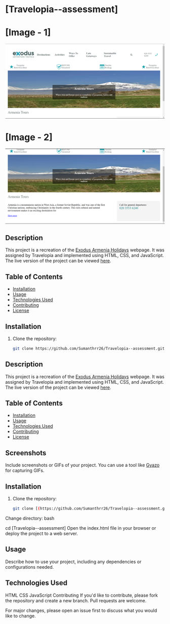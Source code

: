 

# [Travelopia--assessment]

# [Image - 1]
![Project Image](https://github.com/Sumanthrr26/Travelopia--assessment/blob/main/images/Project-img.png)

# [Image - 2]
![Project Image](https://github.com/Sumanthrr26/Travelopia--assessment/blob/main/images/Project-img2.png)

## Description

This project is a recreation of the [Exodus Armenia Holidays](https://www.exodus.co.uk/destinations/europe-holidays/armenia-holidays) webpage. It was assigned by Travelopia and implemented using HTML, CSS, and JavaScript. The live version of the project can be viewed [here](https://656f02078498de04b260e1e8--dainty-clafoutis-d21106.netlify.app/).

## Table of Contents


- [Installation](#installation)
- [Usage](#usage)
- [Technologies Used](#technologies-used)
- [Contributing](#contributing)
- [License](#license)


## Installation

1. Clone the repository:
   ```bash
   git clone https://github.com/Sumanthrr26/Travelopia--assessment.git


## Description

This project is a recreation of the [Exodus Armenia Holidays](https://www.exodus.co.uk/destinations/europe-holidays/armenia-holidays) webpage. It was assigned by Travelopia and implemented using HTML, CSS, and JavaScript. The live version of the project can be viewed [here](https://656f02078498de04b260e1e8--dainty-clafoutis-d21106.netlify.app/).

## Table of Contents


- [Installation](#installation)
- [Usage](#usage)
- [Technologies Used](#technologies-used)
- [Contributing](#contributing)
- [License](#license)

## Screenshots

Include screenshots or GIFs of your project. You can use a tool like [Gyazo](https://gyazo.com/) for capturing GIFs.

## Installation

1. Clone the repository:
   ```bash
   git clone [(https://github.com/Sumanthrr26/Travelopia--assessment.git)]
Change directory:
bash

cd [Travelopia--assessment]
Open the index.html file in your browser or deploy the project to a web server.

## Usage
Describe how to use your project, including any dependencies or configurations needed.

## Technologies Used
HTML
CSS
JavaScript
Contributing
If you'd like to contribute, please fork the repository and create a new branch. Pull requests are welcome.

For major changes, please open an issue first to discuss what you would like to change.
